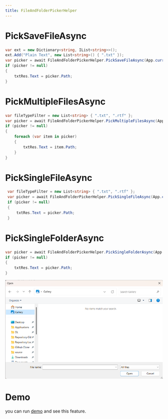 ```yaml
---
title: FileAndFolderPickerHelper
---
```


# PickSaveFileAsync
```cs
var ext = new Dictionary<string, IList<string>>();
ext.Add("Plain Text", new List<string>() { ".txt" });
var picker = await FileAndFolderPickerHelper.PickSaveFileAsync(App.currentWindow, ext);
if (picker != null)
{
    txtRes.Text = picker.Path;
}
```

# PickMultipleFilesAsync
```cs
var fileTypeFilter = new List<string> { ".txt", ".rtf" };
var picker = await FileAndFolderPickerHelper.PickMultipleFilesAsync(App.currentWindow, fileTypeFilter);
if (picker != null)
{
    foreach (var item in picker)
    {
        txtRes.Text = item.Path;
    }
}
```

# PickSingleFileAsync
```cs
 var fileTypeFilter = new List<string> { ".txt", ".rtf" };
 var picker = await FileAndFolderPickerHelper.PickSingleFileAsync(App.currentWindow, fileTypeFilter);
 if (picker != null)
 {
     txtRes.Text = picker.Path;
 }
```

# PickSingleFolderAsync
```cs
var picker = await FileAndFolderPickerHelper.PickSingleFolderAsync(App.currentWindow);
if (picker != null)
{
    txtRes.Text = picker.Path;
}
```

![WinUICommunity](https://raw.githubusercontent.com/WinUICommunity/Resources/main/WinUICommunityDocs/Picker.png)

# Demo
you can run [demo](https://github.com/WinUICommunity/WinUICommunity) and see this feature.
